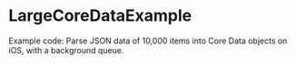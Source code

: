 LargeCoreDataExample
====================

Example code: Parse JSON data of 10,000 items into Core Data objects on iOS, with a background queue.
